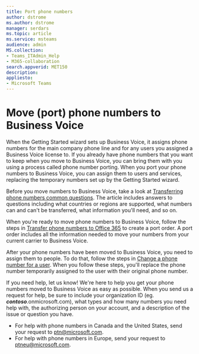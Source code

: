 ```yaml
---
title: Port phone numbers
author: dstrome 
ms.author: dstrome
manager: serdars
ms.topic: article
ms.service: msteams
audience: admin
MS.collection: 
- Teams_ITAdmin_Help
- M365-collaboration
search.appverid: MET150
description: 
appliesto: 
- Microsoft Teams
---
```


# Move (port) phone numbers to Business Voice

When the Getting Started wizard sets up Business Voice, it assigns phone numbers for the main company phone line and for any users you assigned a Business Voice license to. If you already have phone numbers that you want to keep when you move to Business Voice, you can bring them with you using a process called phone number porting. When you port your phone numbers to Business Voice, you can assign them to users and services, replacing the temporary numbers set up by the Getting Started wizard.

Before you move numbers to Business Voice, take a look at [Transferring phone numbers common questions](../transferring-phone-numbers-common-questions.md). The article includes answers to questions including what countries or regions are supported, what numbers can and can't be transferred, what information you'll need, and so on.

When you're ready to move phone numbers to Business Voice, follow the steps in [Transfer phone numbers to Office 365](../transfer-phone-numbers-to-office-365.md) to create a port order. A port order includes all the information needed to move your numbers from your current carrier to Business Voice.

After your phone numbers have been moved to Business Voice, you need to assign them to people. To do that, follow the steps in [Change a phone number for a user](../assign-change-or-remove-a-phone-number-for-a-user.md#change-a-phone-number-for-a-user). When you follow these steps, you'll replace the phone number temporarily assigned to the user with their original phone number.

If you need help, let us know! We're here to help you get your phone numbers moved to Business Voice as easy as possible. When you send us a request for help, be sure to include your organization ID (eg. ***contoso***.onmicrosoft.com), what types and how many numbers you need help with, the authorizing person on your account, and a description of the issue or question you have.

- For help with phone numbers in Canada and the United States, send your request to [ptn@microsoft.com](mailto:ptn@microsoft.com).
- For help with phone numbers in Europe, send your request to [ptneu@microsoft.com](mailto:ptneu@microsoft.com).
